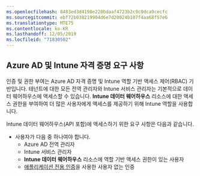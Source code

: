 ```yaml
---
ms.openlocfilehash: 8483ed3d4198e228bdaaf4723b2c9c0dca9cecfc
ms.sourcegitcommit: ebf72b038219904d6e7d20024b107f4aa68f57e6
ms.translationtype: MTE75
ms.contentlocale: ko-KR
ms.lasthandoff: 12/05/2019
ms.locfileid: "71830502"
---
```

<!-- This include is part of the Intune Data Warehouse documentation. -->

## <a name="azure-ad-and-intune-credential-requirements"></a>Azure AD 및 Intune 자격 증명 요구 사항

인증 및 권한 부여는 Azure AD 자격 증명 및 Intune 역할 기반 액세스 제어(RBAC) 기반입니다. 테넌트에 대한 모든 전역 관리자와 Intune 서비스 관리자는 기본적으로 데이터 웨어하우스에 액세스할 수 있습니다. **Intune 데이터 웨어하우스** 리소스에 대한 액세스 권한을 부여하여 더 많은 사용자에게 액세스를 제공하기 위해 Intune 역할을 사용합니다.

Intune 데이터 웨어하우스(API 포함)에 액세스하기 위한 요구 사항은 다음과 같습니다.

- 사용자가 다음 중 하나여야 합니다.
  - Azure AD 전역 관리자
  - Intune 서비스 관리자
  - **Intune 데이터 웨어하우스** 리소스에 역할 기반 액세스 권한이 있는 사용자
  - [애플리케이션 전용 인증](../developer/data-warehouse-app-only-auth.md)을 사용한 사용자 없는 인증 

